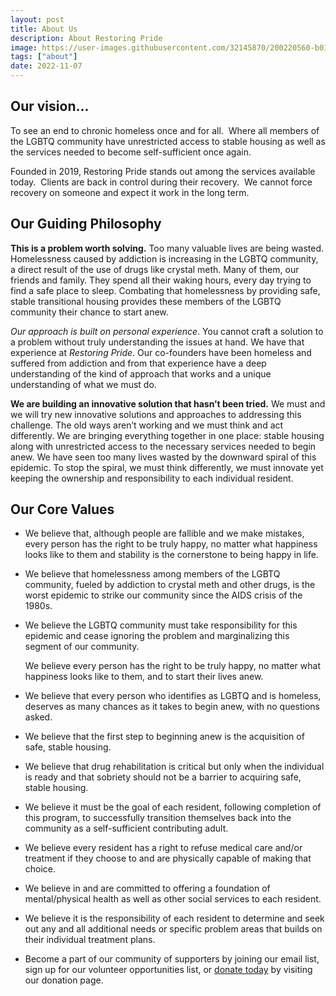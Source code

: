 ```yaml
---
layout: post
title: About Us
description: About Restoring Pride
image: https://user-images.githubusercontent.com/32145870/200220560-b0127877-0e9a-44af-acda-5cf6e93285bf.png
tags: ["about"]
date: 2022-11-07
---
```


## Our vision...

To see an end to chronic homeless once and for all.&nbsp; Where all members of the LGBTQ community have unrestricted access to stable housing as well as the services needed to become self-sufficient once again.

Founded in 2019, Restoring Pride stands out among the services available today. &nbsp;Clients are back in control during their recovery.&nbsp; We cannot force recovery on someone and expect it work in the long term.

## Our Guiding Philosophy

**This is a problem worth solving.** Too many valuable lives are being wasted. Homelessness caused by addiction is increasing in the LGBTQ community, a direct result of the use of drugs like crystal meth. Many of them, our friends and family. They spend all their waking hours, every day trying to find a safe place to sleep. Combating that homelessness by providing safe, stable transitional housing provides these members of the LGBTQ community their chance to start anew.

*Our approach is built on personal experience*. You cannot craft a solution to a problem without truly understanding the issues at hand. We have that experience at *Restoring Pride*. Our co-founders have been homeless and suffered from addiction and from that experience have a deep understanding of the kind of approach that works and a unique understanding of what we must do.

**We are building an innovative solution that hasn’t been tried.**  We must and we will try new innovative solutions and approaches to addressing this challenge. The old ways aren’t working and we must think and act differently. We are bringing everything together in one place: stable housing along with unrestricted access to the necessary services needed to begin anew. We have seen too many lives wasted by the downward spiral of this epidemic. To stop the spiral, we must think differently, we must innovate yet keeping the ownership and responsibility to each individual resident.

## Our Core Values

* We believe that, although people are fallible and we make mistakes, every person has the right to be truly happy, no matter what happiness looks like to them and stability is the cornerstone to being happy in life.
* We believe that homelessness among members of the LGBTQ community, fueled by addiction to crystal meth and other drugs, is the worst epidemic to strike our community since the AIDS crisis of the 1980s.
* We believe the LGBTQ community must take responsibility for this epidemic and cease ignoring the problem and marginalizing this segment of our community.

    We believe every person has the right to be truly happy, no matter what happiness looks like to them, and to start their lives anew.

* We believe that every person who identifies as LGBTQ and is homeless, deserves as many chances as it takes to begin anew, with no questions asked.
* We believe that the first step to beginning anew is the acquisition of safe, stable housing.  
* We believe that drug rehabilitation is critical but only when the individual is ready and that sobriety should not be a barrier to acquiring safe, stable housing. </li><li>We believe it must be the goal of each resident, following completion of this program, to successfully transition themselves back into the community as a self-sufficient contributing adult.
* We believe every resident has a right to refuse medical care and/or treatment if they choose to and are physically capable of making that choice.
* We believe in and are committed to offering a foundation of mental/physical health as well as other social services to each resident.
* We believe it is the responsibility of each resident to determine and seek out any and all additional needs or specific problem areas that builds on their individual treatment plans.
* Become a part of our community of supporters by joining our email list, sign up for our volunteer opportunities list, or <a href="https://restoringpride.org/donate/">donate today</a> by visiting our donation page.
